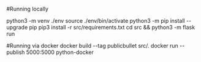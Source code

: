 #Running locally

python3 -m venv ./env
source ./env/bin/activate
python3 -m pip install --upgrade pip
pip3 install -r src/requirements.txt
cd src && python3 -m flask run

#Running via docker
docker build --tag publicbullet src/.
docker run --publish 5000:5000 python-docker
